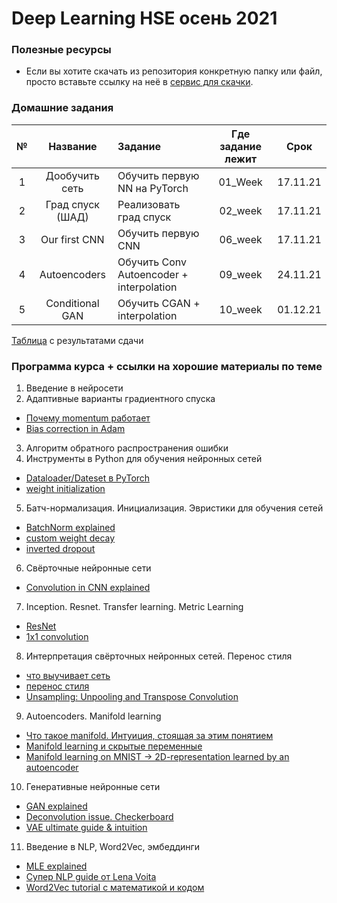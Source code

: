 #  Deep Learning HSE осень 2021


### Полезные ресурсы
* Если вы хотите скачать из репозитория конкретную папку или файл, просто вставьте ссылку на неё в [сервис для скачки](https://minhaskamal.github.io/DownGit/#/home?url=). 

### Домашние задания
| №      | Название        | Задание                                  | Где задание лежит  | Срок     |
| :---:  |:-------------:  | :--------------------------------------  | :----------------: | :------: |
| 1      | Дообучить сеть  | Обучить первую NN на PyTorch             | 01_Week            | 17.11.21 |
| 2      | Град спуск (ШАД)| Реализовать град спуск                   | 02_week            | 17.11.21 |
| 3      | Our first CNN   | Обучить первую CNN                       | 06_week            | 17.11.21 |
| 4      | Autoencoders    | Обучить Conv Autoencoder + interpolation | 09_week            | 24.11.21 |
| 5      | Conditional GAN | Обучить  CGAN + interpolation            | 10_week            | 01.12.21 |

[Таблица](https://docs.google.com/spreadsheets/d/1jjvWV7kHw88akCuMFbbAcNsnrUdGH530hUTAhhm182w/edit#gid=0) с результатами сдачи

### Программа курса + ссылки на хорошие материалы по теме
01. Введение в нейросети
02. Адаптивные варианты градиентного спуска
   - [Почему momentum работает](https://distill.pub/2017/momentum/)
   - [Bias correction in Adam](https://www.youtube.com/watch?v=-0ZMU-gnm2g)
03. Алгоритм обратного распространения ошибки
04. Инструменты в Python для обучения нейронных сетей
   - [Dataloader/Dateset в PyTorch](https://discuss.pytorch.org/t/making-iterable-objects-using-torch-utils-data-dataloader/16681/2)
   - [weight initialization](https://www.deeplearningwizard.com/deep_learning/boosting_models_pytorch/weight_initialization_activation_functions/)
05. Батч-нормализация. Инициализация. Эвристики для обучения сетей
   - [BatchNorm explained](https://towardsdatascience.com/batch-normalization-in-3-levels-of-understanding-14c2da90a338)
   - [custom weight decay](https://raberrytv.wordpress.com/2017/10/29/pytorch-weight-decay-made-easy/)
   - [inverted dropout](https://www.coursera.org/lecture/deep-neural-network/dropout-regularization-eM33A)
06. Свёрточные нейронные сети
   - [Convolution in CNN explained](https://www.youtube.com/watch?v=KTB_OFoAQcc)
07. Inception. Resnet. Transfer learning. Metric Learning
   - [ResNet](https://towardsdatascience.com/understanding-and-visualizing-resnets-442284831be8)
   - [1x1 convolution](https://stats.stackexchange.com/questions/194142/what-does-1x1-convolution-mean-in-a-neural-network)
08. Интерпретация свёрточных нейронных сетей. Перенос стиля
   - [что выучивает сеть](https://towardsdatascience.com/understanding-your-convolution-network-with-visualizations-a4883441533b)
   - [перенос стиля](https://towardsdatascience.com/neural-style-transfer-applications-data-augmentation-43d1dc1aeecc) 
   - [Unsampling: Unpooling and Transpose Convolution](https://medium.com/jun-devpblog/dl-12-unsampling-unpooling-and-transpose-convolution-831dc53687ce)
09. Autoencoders. Manifold learning
   - [Что такое manifold. Интуиция, стоящая за этим понятием](https://bjlkeng.github.io/posts/manifolds/)
   - [Manifold learning и скрытые переменные](https://habr.com/ru/post/331500/)
   - [Manifold learning on MNIST -> 2D-representation learned by an autoencoder](https://www.kaggle.com/apapiu/manifold-learning-and-autoencoders/notebook)
10. Генеративные нейронные сети
   - [GAN explained](https://www.coursera.org/learn/build-basic-generative-adversarial-networks-gans/lecture/gIAJ0/putting-it-all-together)
   - [Deconvolution issue. Checkerboard](https://distill.pub/2016/deconv-checkerboard/)
   - [VAE ultimate guide & intuition](https://towardsdatascience.com/understanding-variational-autoencoders-vaes-f70510919f73)
11. Введение в NLP, Word2Vec, эмбеддинги
   - [MLE explained](https://towardsdatascience.com/probability-concepts-explained-maximum-likelihood-estimation-c7b4342fdbb1)
   - [Супер NLP guide от Lena Voita](https://lena-voita.github.io/nlp_course.html)
   - [Word2Vec tutorial с математикой и кодом](https://nbviewer.org/github/Yorko/mlcourse_open/blob/master/jupyter_russian/tutorials/word2vec_demonzheg.ipynb)
